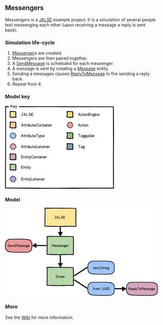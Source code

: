 ## Messengers
Messengers is a [JALSE](https://github.com/Ellzord/JALSE) example project. It is a simulation of several people text messenging each other (upon receiving a message a reply is sent back).

### Simulation life-cycle
1. [Messenger](https://github.com/Ellzord/JALSE-Messengers/blob/master/Messengers/src/messengers/entities/Messenger.java)s are created.
2. Messengers are then paired together.
3. A [SendMessage](https://github.com/Ellzord/JALSE-Messengers/blob/master/Messengers/src/messengers/actions/SendMessage.java) is scheduled for each messenger.
4. A message is sent by creating a [Message](https://github.com/Ellzord/JALSE-Messengers/blob/master/Messengers/src/messengers/entities/Message.java) entity.
5. Sending a messages causes [ReplyToMessage](https://github.com/Ellzord/JALSE-Messengers/blob/master/Messengers/src/messengers/listeners/ReplyToMessage.java) to fire sending a reply back.
6. Repeat from 4.

### Model key
![Model key](/model-key.png)

### Model
![Model](/messengers-model.png)

### More
See the [Wiki](https://github.com/Ellzord/JALSE/wiki) for more information.
